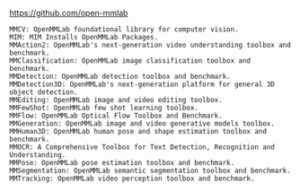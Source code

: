 https://github.com/open-mmlab




    MMCV: OpenMMLab foundational library for computer vision.
    MIM: MIM Installs OpenMMLab Packages.
    MMAction2: OpenMMLab's next-generation video understanding toolbox and benchmark.
    MMClassification: OpenMMLab image classification toolbox and benchmark.
    MMDetection: OpenMMLab detection toolbox and benchmark.
    MMDetection3D: OpenMMLab's next-generation platform for general 3D object detection.
    MMEditing: OpenMMLab image and video editing toolbox.
    MMFewShot: OpenMMLab few shot learning toolbox.
    MMFlow: OpenMMLab Optical Flow Toolbox and Benchmark.
    MMGeneration: OpenMMLab image and video generative models toolbox.
    MMHuman3D: OpenMMLab human pose and shape estimation toolbox and benchmark.
    MMOCR: A Comprehensive Toolbox for Text Detection, Recognition and Understanding.
    MMPose: OpenMMLab pose estimation toolbox and benchmark.
    MMSegmentation: OpenMMLab semantic segmentation toolbox and benchmark.
    MMTracking: OpenMMLab video perception toolbox and benchmark.

